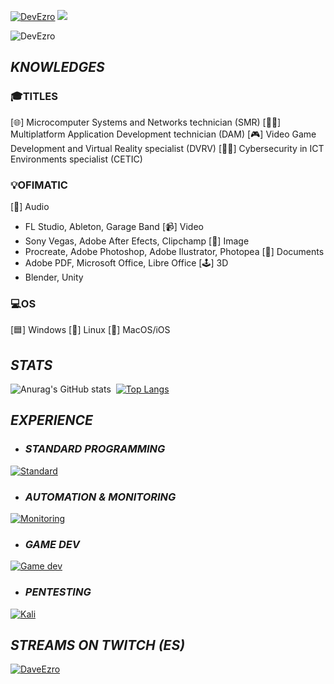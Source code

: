 [![DevEzro](https://svg-banners.vercel.app/api?type=glitch&text1=DEVEZRO&width=1200&height=100)](https://github.com/Akshay090/svg-banners)
![](https://github-profile-trophy.vercel.app/?username=devezro&theme=flat&no-frame=false&no-bg=false&margin-w=4)
<p align="left"> <img src="https://komarev.com/ghpvc/?username=DevEzro&label=Profile%20views&color=00c9a1&style=flat" alt="DevEzro" /> </p>

## _KNOWLEDGES_
### 🎓TITLES
[🌐] Microcomputer Systems and Networks technician (SMR)
[👨‍💻] Multiplatform Application Development technician (DAM)
[🎮] Video Game Development and Virtual Reality specialist (DVRV)
[🕵️‍♂️] Cybersecurity in ICT Environments specialist (CETIC)

### 💡OFIMATIC
[🎵] Audio
  - FL Studio, Ableton, Garage Band
[📹] Video
  - Sony Vegas, Adobe After Efects, Clipchamp
[🎨] Image
  - Procreate, Adobe Photoshop, Adobe Ilustrator, Photopea
[📄] Documents
  - Adobe PDF, Microsoft Office, Libre Office
[🕹] 3D
  - Blender, Unity

### 💻OS
[🟦] Windows
[🐧] Linux
[🍎] MacOS/iOS

## _STATS_
![Anurag's GitHub stats](https://github-readme-stats.vercel.app/api?username=DevEzro&show_icons=true&theme=cobalt)  [![Top Langs](https://github-readme-stats.vercel.app/api/top-langs/?username=DevEzro&layout=compact&count_private=true&theme=radical)](https://github.com/anuraghazra/github-readme-stats)

## _EXPERIENCE_
- ### _STANDARD PROGRAMMING_  
[![Standard](https://skillicons.dev/icons?i=java,js,html,css,c,dotnet,python)](https://skillicons.dev)

- ### _AUTOMATION & MONITORING_  
[![Monitoring](https://skillicons.dev/icons?i=docker,jenkins,grafana,prometheus,selenium,cypress)](https://skillicons.dev)

- ### _GAME DEV_  
[![Game dev](https://skillicons.dev/icons?i=c,unity,unreal,blender)](https://skillicons.dev)

- ### _PENTESTING_  
[![Kali](https://skillicons.dev/icons?i=kali)](https://skillicons.dev)

## _STREAMS ON TWITCH (ES)_
[![DaveEzro](https://static-cdn.jtvnw.net/jtv_user_pictures/428caacc-75a2-4c27-95c6-8dcacf93922e-profile_image-70x70.png 'DaveEzro')](https://twitch.com/daveezro)
